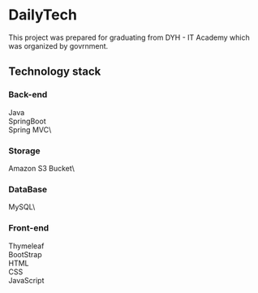# DailyTech
This project was prepared for graduating from DYH - IT Academy which was organized by govrnment.

## Technology stack

### Back-end
Java\
SpringBoot\
Spring MVC\

### Storage
Amazon S3 Bucket\

### DataBase
MySQL\

### Front-end
Thymeleaf\
BootStrap\
HTML\
CSS\
JavaScript
